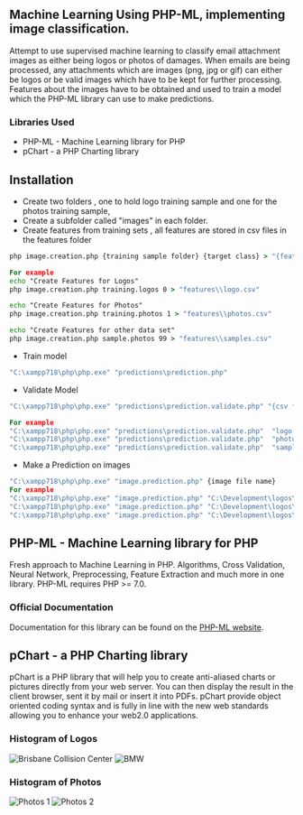 ## Machine Learning Using PHP-ML, implementing image classification.
Attempt to use supervised machine learning to classify email attachment images as either being logos or photos of damages. 
When emails are being processed, any attachments which are images (png, jpg or gif) can either be logos or be valid images which have to be kept for further processing.
Features about the images have to be obtained and used to train a model which the PHP-ML library can use to make predictions.
### Libraries Used
* PHP-ML - Machine Learning library for PHP
* pChart - a PHP Charting library 

## Installation
* Create two folders , one to hold logo training sample and one for the photos training sample, 
* Create a subfolder called "images" in each folder.
* Create features from training sets , all features are stored in csv files in the features folder
```bat
php image.creation.php {training sample folder} {target class} > "{features folder}"

For example
echo "Create Features for Logos"
php image.creation.php training.logos 0 > "features\\logo.csv"

echo "Create Features for Photos"
php image.creation.php training.photos 1 > "features\\photos.csv"

echo "Create Features for other data set"
php image.creation.php sample.photos 99 > "features\\samples.csv"
```
* Train model 
```bat
"C:\xampp718\php\php.exe" "predictions\prediction.php"
```

* Validate Model
```bat
"C:\xampp718\php\php.exe" "predictions\prediction.validate.php" "{csv files in the features folder}"

For example
"C:\xampp718\php\php.exe" "predictions\prediction.validate.php"  "logo.csv"
"C:\xampp718\php\php.exe" "predictions\prediction.validate.php"  "photos.csv"
"C:\xampp718\php\php.exe" "predictions\prediction.validate.php"  "samples.csv"
```

* Make a Prediction on images
```bat
"C:\xampp718\php\php.exe" "image.prediction.php" {image file name}
For example
"C:\xampp718\php\php.exe" "image.prediction.php" "C:\Development\logos\misc.images\thumbnail_image3.jpg"
"C:\xampp718\php\php.exe" "image.prediction.php" "C:\Development\logos\misc.images\baffy.jpg"
"C:\xampp718\php\php.exe" "image.prediction.php" "C:\Development\logos\misc.images\pillow.jpg"
```


## PHP-ML - Machine Learning library for PHP
Fresh approach to Machine Learning in PHP. Algorithms, Cross Validation, Neural Network, Preprocessing, Feature Extraction and much more in one library.
PHP-ML requires PHP >= 7.0.

### Official Documentation
Documentation for this library can be found on the [PHP-ML website](http://php-ml.readthedocs.io/en/latest/).

## pChart - a PHP Charting library 
pChart is a PHP library that will help you to create anti-aliased charts or pictures directly from your web server. You can then display the result in the client browser, sent it by mail or insert it into PDFs. pChart provide object oriented coding syntax and is fully in line with the new web standards allowing you to enhance your web2.0 applications. 

### Histogram of Logos
![Brisbane Collision Center](https://github.com/deltastateonline/ml-php/blob/master/training.logos/folder.histogram/brisbane.collision.center.png)
![BMW](https://github.com/deltastateonline/ml-php/blob/master/training.logos/folder.histogram/bmw_2.png)

### Histogram of Photos
![Photos 1](https://github.com/deltastateonline/ml-php/blob/master/training.photos/folder.histogram/10616_0012.png)
![Photos 2](https://github.com/deltastateonline/ml-php/blob/master/training.photos/folder.histogram/4by4.onwhite.png)
